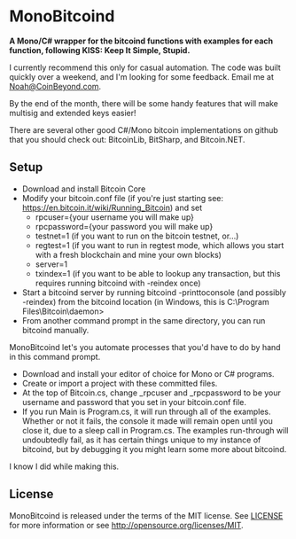 MonoBitcoind
============

**A Mono/C# wrapper for the bitcoind functions with examples for each function, following KISS: Keep It Simple, Stupid.**

I currently recommend this only for casual automation.  The code was built quickly over a weekend, and I'm looking for some feedback.  Email me at Noah@CoinBeyond.com.

By the end of the month, there will be some handy features that will make multisig and extended keys easier!

There are several other good C#/Mono bitcoin implementations on github that you should check out:
BitcoinLib, BitSharp, and Bitcoin.NET.

Setup
-----

- Download and install Bitcoin Core
- Modify your bitcoin.conf file (if you're just starting see: https://en.bitcoin.it/wiki/Running_Bitcoin) and set
  - rpcuser={your username you will make up}
  - rpcpassword={your password you will make up}
  - testnet=1 (if you want to run on the bitcoin testnet, or...)
  - regtest=1 (if you want to run in regtest mode, which allows you start with a fresh blockchain and mine your own blocks)
  - server=1
  - txindex=1 (if you want to be able to lookup any transaction, but this requires running bitcoind with -reindex once)
- Start a bitcoind server by running bitcoind -printtoconsole (and possibly -reindex) from the bitcoind location (in Windows, this is C:\Program Files\Bitcoin\daemon>
- From another command prompt in the same directory, you can run bitcoind manually.  

MonoBitcoind let's you automate processes that you'd have to do by hand in this command prompt.

- Download and install your editor of choice for Mono or C# programs.
- Create or import a project with these committed files.
- At the top of Bitcoin.cs, change _rpcuser and _rpcpassword to be your username and password that you set in your bitcoin.conf file.
- If you run Main is Program.cs, it will run through all of the examples.  Whether or not it fails, the console it made will remain open until you close it, due to a sleep call in Program.cs.  The examples run-through will undoubtedly fail, as it has certain things unique to my instance of bitcoind, but by debugging it you might learn some more about bitcoind.

I know I did while making this.

License
-------

MonoBitcoind is released under the terms of the MIT license. See [LICENSE](LICENSE) for more information or see http://opensource.org/licenses/MIT.

